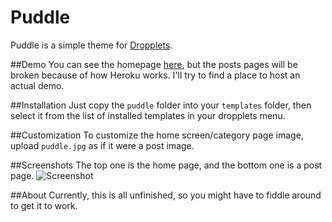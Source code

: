 Puddle
======

Puddle is a simple theme for [Dropplets](http://dropplets.com).

##Demo
You can see the homepage [here](http://puddle-demo.herokuapp.com/), but the posts pages will be broken because of how Heroku works. I'll try to find a place to host an actual demo.

##Installation
Just copy the `puddle` folder into your `templates` folder, then select it from the list of installed templates in your dropplets menu.

##Customization
To customize the home screen/category page image, upload `puddle.jpg` as if it were a post image.

##Screenshots
The top one is the home page, and the bottom one is a post page.
![Screenshot](https://raw.github.com/jacksondc/puddle/master/puddle/screenshot.jpg)

##About
Currently, this is all unfinished, so you might have to fiddle around to get it to work.
